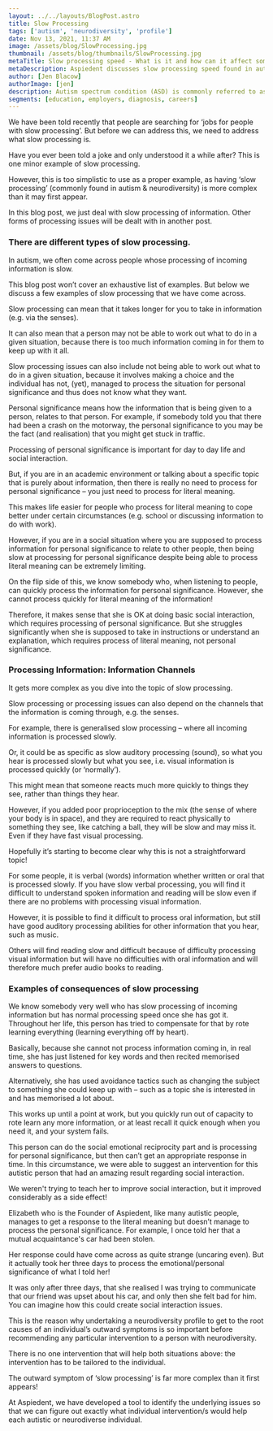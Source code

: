 ```yaml
---
layout: ../../layouts/BlogPost.astro
title: Slow Processing
tags: ['autism', 'neurodiversity', 'profile']
date: Nov 13, 2021, 11:37 AM
image: /assets/blog/SlowProcessing.jpg
thumbnail: /assets/blog/thumbnails/SlowProcessing.jpg
metaTitle: Slow processing speed - What is it and how can it affect somebody?
metaDescription: Aspiedent discusses slow processing speed found in autism and neurodiversity. What is slow processing, and what issues can a slow processing disorder cause?
author: [Jen Blacow]
authorImage: [jen]
description: Autism spectrum condition (ASD) is commonly referred to as being mild autism or severe autism. Actually, autism is not linear and the amount of support needed is not necessarily an indication of the severity of the autism. Autism is an umbrella term that includes many different kinds of difficulties.
segments: [education, employers, diagnosis, careers]
---
```


We have been told recently that people are searching for ‘jobs for people with slow processing’. But before we can address this, we need to address what slow processing is.

Have you ever been told a joke and only understood it a while after? This is one minor example of slow processing.

However, this is too simplistic to use as a proper example, as having ‘slow processing’ (commonly found in autism & neurodiversity) is more complex than it may first appear.

In this blog post, we just deal with slow processing of information. Other forms of processing issues will be dealt with in another post.

 

### There are different types of slow processing.
In autism, we often come across people whose processing of incoming information is slow.

This blog post won’t cover an exhaustive list of examples. But below we discuss a few examples of slow processing that we have come across.

Slow processing can mean that it takes longer for you to take in information (e.g. via the senses).

It can also mean that a person may not be able to work out what to do in a given situation, because there is too much information coming in for them to keep up with it all.

Slow processing issues can also include not being able to work out what to do in a given situation, because it involves making a choice and the individual has not, (yet), managed to process the situation for personal significance and thus does not know what they want.

Personal significance means how the information that is being given to a person, relates to that person. For example, if somebody told you that there had been a crash on the motorway, the personal significance to you may be the fact (and realisation) that you might get stuck in traffic.

Processing of personal significance is important for day to day life and social interaction.

But, if you are in an academic environment or talking about a specific topic that is purely about information, then there is really no need to process for personal significance – you just need to process for literal meaning.

This makes life easier for people who process for literal meaning to cope better under certain circumstances (e.g. school or discussing information to do with work).

However, if you are in a social situation where you are supposed to process information for personal significance to relate to other people, then being slow at processing for personal significance despite being able to process literal meaning can be extremely limiting.

On the flip side of this, we know somebody who, when listening to people, can quickly process the information for personal significance. However, she cannot process quickly for literal meaning of the information!

Therefore, it makes sense that she is OK at doing basic social interaction, which requires processing of personal significance. But she struggles significantly when she is supposed to take in instructions or understand an explanation, which requires process of literal meaning, not personal significance.

 

### Processing Information: Information Channels
It gets more complex as you dive into the topic of slow processing.

Slow processing or processing issues can also depend on the channels that the information is coming through, e.g. the senses.

For example, there is generalised slow processing – where all incoming information is processed slowly.

Or, it could be as specific as slow auditory processing (sound), so what you hear is processed slowly but what you see, i.e. visual information is processed quickly (or ‘normally’). 

This might mean that someone reacts much more quickly to things they see, rather than things they hear.

However, if you added poor proprioception to the mix (the sense of where your body is in space), and they are required to react physically to something they see, like catching a ball, they will be slow and may miss it. Even if they have fast visual processing.

Hopefully it’s starting to become clear why this is not a straightforward topic!

For some people, it is verbal (words) information whether written or oral that is processed slowly. If you have slow verbal processing, you will find it difficult to understand spoken information and reading will be slow even if there are no problems with processing visual information.

However, it is possible to find it difficult to process oral information, but still have good auditory processing abilities for other information that you hear, such as music.

Others will find reading slow and difficult because of difficulty processing visual information but will have no difficulties with oral information and will therefore much prefer audio books to reading.

 

### Examples of consequences of slow processing
We know somebody very well who has slow processing of incoming information but has normal processing speed once she has got it. Throughout her life, this person has tried to compensate for that by rote learning everything (learning everything off by heart).

Basically, because she cannot not process information coming in, in real time, she has just listened for key words and then recited memorised answers to questions.

Alternatively, she has used avoidance tactics such as changing the subject to something she could keep up with – such as a topic she is interested in and has memorised a lot about.

This works up until a point at work, but you quickly run out of capacity to rote learn any more information, or at least recall it quick enough when you need it, and your system fails.

This person can do the social emotional reciprocity part and is processing for personal significance, but then can’t get an appropriate response in time. In this circumstance, we were able to suggest an intervention for this autistic person that had an amazing result regarding social interaction.

We weren't trying to teach her to improve social interaction, but it improved considerably as a side effect! 

Elizabeth who is the Founder of Aspiedent, like many autistic people, manages to get a response to the literal meaning but doesn’t manage to process the personal significance. For example, I once told her that a mutual acquaintance's car had been stolen. 

Her response could have come across as quite strange (uncaring even). But it actually took her three days to process the emotional/personal significance of what I told her!

It was only after three days, that she realised I was trying to communicate that our friend was upset about his car, and only then she felt bad for him. You can imagine how this could create social interaction issues.

This is the reason why undertaking a neurodiversity profile to get to the root causes of an individual’s outward symptoms is so important before recommending any particular intervention to a person with neurodiversity.

There is no one intervention that will help both situations above: the intervention has to be tailored to the individual.

The outward symptom of ‘slow processing’ is far more complex than it first appears! 

At Aspiedent, we have developed a tool to identify the underlying issues so that we can figure out exactly what individual intervention/s would help each autistic or neurodiverse individual.